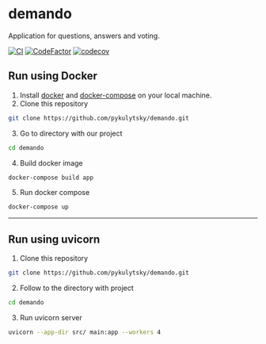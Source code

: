 # demando
Application for questions, answers and voting.

[![CI](https://github.com/pykulytsky/demando/actions/workflows/ci.yml/badge.svg)](https://github.com/pykulytsky/demando/actions/workflows/ci.yml)
[![CodeFactor](https://www.codefactor.io/repository/github/pykulytsky/demando/badge)](https://www.codefactor.io/repository/github/pykulytsky/demando)
[![codecov](https://codecov.io/gh/pykulytsky/demando/branch/master/graph/badge.svg?token=LJNM13PTQS)](https://codecov.io/gh/pykulytsky/demando)

## Run using Docker
1. Install [docker](https://docs.docker.com/engine/install/) and [docker-compose](https://docs.docker.com/compose/install/) on your local machine.
2. Clone this repository
```bash
git clone https://github.com/pykulytsky/demando.git
```
3. Go to directory with our project
```bash
cd demando
```
4. Build docker image
```bash
docker-compose build app
```
5. Run docker compose
```bash
docker-compose up
```
---
## Run using uvicorn
1. Clone this repository
```bash
git clone https://github.com/pykulytsky/demando.git
```
2. Follow to the directory with project
```bash
cd demando
```
3. Run uvicorn server
```bash
uvicorn --app-dir src/ main:app --workers 4
```
